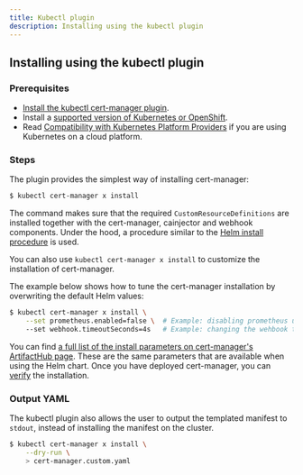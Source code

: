 ```yaml
---
title: Kubectl plugin
description: Installing using the kubectl plugin
---
```


## Installing using the kubectl plugin

### Prerequisites

- [Install the kubectl cert-manager plugin](../../usage/kubectl-plugin/#installation).
- Install a
  [supported version of Kubernetes or OpenShift](../supported-releases/).
- Read [Compatibility with Kubernetes Platform Providers](../compatibility/) if
  you are using Kubernetes on a cloud platform.

### Steps

The plugin provides the simplest way of installing cert-manager:

```bash
$ kubectl cert-manager x install
```

The command makes sure that the required `CustomResourceDefinitions` are
installed together with the cert-manager, cainjector and webhook components.
Under the hood, a procedure similar to the
[Helm install procedure](../helm/#steps) is used.

You can also use `kubectl cert-manager x install` to customize the installation
of cert-manager.

The example below shows how to tune the cert-manager installation by overwriting
the default Helm values:

```bash
$ kubectl cert-manager x install \
    --set prometheus.enabled=false \  # Example: disabling prometheus using a Helm parameter
    --set webhook.timeoutSeconds=4s   # Example: changing the wehbook timeout using a Helm parameter
```

You can find
[a full list of the install parameters on cert-manager's ArtifactHub page](https://artifacthub.io/packages/helm/cert-manager/cert-manager#configuration).
These are the same parameters that are available when using the Helm chart. Once
you have deployed cert-manager, you can [verify](../verify/) the installation.

### Output YAML

The kubectl plugin also allows the user to output the templated manifest to
`stdout`, instead of installing the manifest on the cluster.

```bash
$ kubectl cert-manager x install \
    --dry-run \
    > cert-manager.custom.yaml
```
